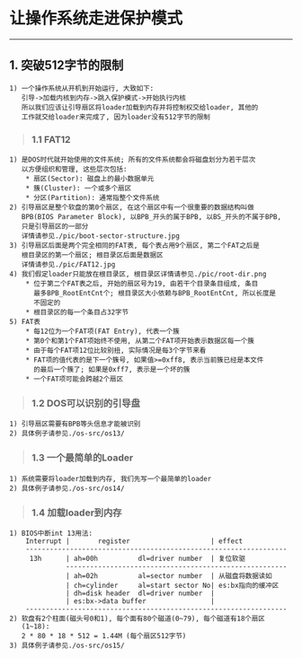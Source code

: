 # **让操作系统走进保护模式** #
***



## **1. 突破512字节的限制** ##
    1) 一个操作系统从开机到开始运行, 大致如下:
       引导->加载内核到内存->跳入保护模式->开始执行内核
       所以我们应该让引导扇区将loader加载到内存并将控制权交给loader, 其他的
       工作就交给loader来完成了, 因为loader没有512字节的限制 
> ### **1.1 FAT12** ###
    1) 是DOS时代就开始使用的文件系统; 所有的文件系统都会将磁盘划分为若干层次
       以方便组织和管理, 这些层次包括:
        * 扇区(Sector): 磁盘上的最小数据单元
        * 簇(Cluster): 一个或多个扇区
        * 分区(Partition): 通常指整个文件系统
    2) 引导扇区是整个软盘的第0个扇区, 在这个扇区中有一个很重要的数据结构叫做
       BPB(BIOS Parameter Block), 以BPB_开头的属于BPB, 以BS_开头的不属于BPB,
       只是引导扇区的一部分
       详情请参见./pic/boot-sector-structure.jpg
    3) 引导扇区后面是两个完全相同的FAT表, 每个表占用9个扇区, 第二个FAT之后是
       根目录区的第一个扇区; 根目录区后面是数据区
       详情请参见./pic/FAT12.jpg 
    4) 我们假定loader只能放在根目录区, 根目录区详情请参见./pic/root-dir.png
        * 位于第二个FAT表之后, 开始的扇区号为19, 由若干个目录条目组成, 条目
          最多BPB_RootEntCnt个; 根目录区大小依赖与BPB_RootEntCnt, 所以长度是
          不固定的
        * 根目录区的每一个条目占32字节 
    5) FAT表
        * 每12位为一个FAT项(FAT Entry), 代表一个簇
        * 第0个和第1个FAT项始终不使用, 从第二个FAT项开始表示数据区每一个簇 
        * 由于每个FAT项12位比较别扭, 实际情况是每3个字节来看
        * FAT项的值代表的是下一个簇号, 如果值>=0xff8, 表示当前簇已经是本文件
          的最后一个簇了; 如果是0xff7, 表示是一个坏的簇 
        * 一个FAT项可能会跨越2个扇区 
> ### **1.2 DOS可以识别的引导盘** ###
    1) 引导扇区需要有BPB等头信息才能被识别 
    2) 具体例子请参见./os-src/os13/
> ### **1.3 一个最简单的Loader** ###
    1) 系统需要将loader加载到内存, 我们先写一个最简单的loader 
    2) 具体例子请参见./os-src/os14/
> ### **1.4 加载loader到内存** ###
    1) BIOS中断int 13用法:
        Interrupt |       register                    | effect
        -----------------------------------------------------------------
         13h      | ah=00h          dl=driver number  | 复位软驱
                  -------------------------------------------------------
                  | ah=02h          al=sector number  | 从磁盘将数据读如
                  | ch=cylinder     al=start sector No| es:bx指向的缓冲区
                  | dh=disk header  dl=driver number  |
                  | es:bx->data buffer                | 
        -----------------------------------------------------------------
    2) 软盘有2个柱面(磁头号0和1), 每个面有80个磁道(0~79), 每个磁道有18个扇区
       (1~18):
       2 * 80 * 18 * 512 = 1.44M (每个扇区512字节)
    3) 具体例子请参见./os-src/os15/
